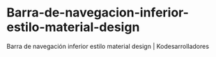# Barra-de-navegacion-inferior-estilo-material-design
Barra de navegación inferior estilo material design | Kodesarrolladores
